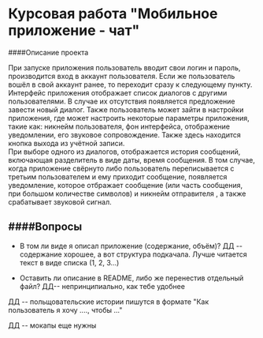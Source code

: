 Курсовая работа "Мобильное приложение - чат"
==============================================

####Описание проекта

При запуске приложения пользователь вводит свои логин и пароль, производится вход в аккаунт пользователя.  Если же пользователь вошёл в свой аккаунт ранее, то переходит сразу к следующему пункту. 
Интерфейс приложения отображает список диалогов с другими пользователями. В случае их отсутствия появляется предложение завести новый диалог. Также пользователь может зайти в настройки приложения, где может настроить некоторые параметры приложения, такие как: никнейм пользователя, фон интерфейса, отображение уведомлении, его звуковое сопровождение.  Также здесь находится кнопка выхода из учётной записи.  
При выборе одного из диалогов, отображается история сообщений, включающая разделитель в виде даты, время сообщения. 
В том случае, когда приложение свёрнуто либо пользователь переписывается с третьим пользователем и ему приходит сообщение, появляется уведомление, которое отбражает сообщение (или часть сообщения, при большом количестве символов) и никнейм отправителя , а также срабатывает звуковой сигнал.

####Вопросы
--------------------
* В том ли виде я описал приложение (содержание, объём)?
ДД -- содержание хорошее, а вот структура подкачала. Лучше читается текст в виде списка (1, 2, 3...)

* Оставить ли описание в README, либо же перенестив отдельный файл?
ДД-- непринципиально, как тебе удобнее


ДД -- польщовательские истории пишутся в формате
"Как пользователь я хочу ...., чтобы ..."


ДД -- мокапы еще нужны

